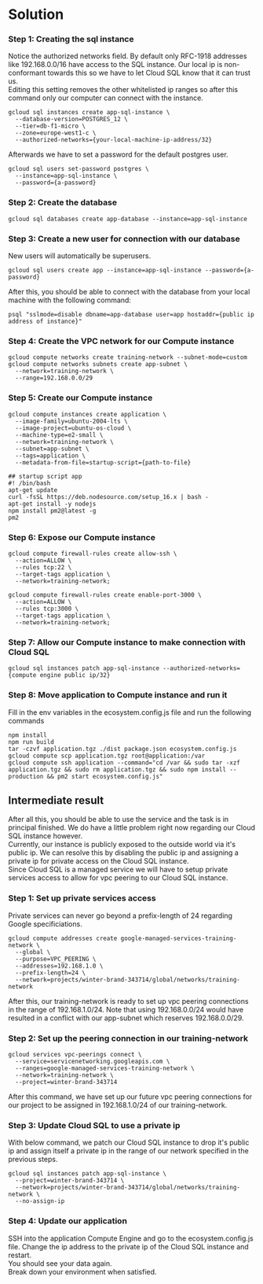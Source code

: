 # Solution

### Step 1: Creating the sql instance
Notice the authorized networks field. By default only RFC-1918 addresses like 192.168.0.0/16 have access to the SQL instance.
Our local ip is non-conformant towards this so we have to let Cloud SQL know that it can trust us.  
Editing this setting removes the other whitelisted ip ranges so after this command only our computer can connect with the instance. 
```
gcloud sql instances create app-sql-instance \
  --database-version=POSTGRES_12 \
  --tier=db-f1-micro \
  --zone=europe-west1-c \
  --authorized-networks={your-local-machine-ip-address/32}
```
Afterwards we have to set a password for the default postgres user.
```
gcloud sql users set-password postgres \
  --instance=app-sql-instance \
  --password={a-password}
```

### Step 2: Create the database
```
gcloud sql databases create app-database --instance=app-sql-instance
```

### Step 3: Create a new user for connection with our database
New users will automatically be superusers.
```
gcloud sql users create app --instance=app-sql-instance --password={a-password}
```
After this, you should be able to connect with the database from your local machine with the following command:
```
psql "sslmode=disable dbname=app-database user=app hostaddr={public ip address of instance}"
```

### Step 4: Create the VPC network for our Compute instance
```
gcloud compute networks create training-network --subnet-mode=custom
gcloud compute networks subnets create app-subnet \
  --network=training-network \
  --range=192.168.0.0/29
```

### Step 5: Create our Compute instance
```
gcloud compute instances create application \
  --image-family=ubuntu-2004-lts \
  --image-project=ubuntu-os-cloud \
  --machine-type=e2-small \
  --network=training-network \
  --subnet=app-subnet \
  --tags=application \
  --metadata-from-file=startup-script={path-to-file}

## startup script app 
#! /bin/bash
apt-get update
curl -fsSL https://deb.nodesource.com/setup_16.x | bash -
apt-get install -y nodejs
npm install pm2@latest -g
pm2
```

### Step 6: Expose our Compute instance
```
gcloud compute firewall-rules create allow-ssh \
  --action=ALLOW \
  --rules tcp:22 \
  --target-tags application \
  --network=training-network;

gcloud compute firewall-rules create enable-port-3000 \
  --action=ALLOW \
  --rules tcp:3000 \
  --target-tags application \
  --network=training-network;
```

### Step 7: Allow our Compute instance to make connection with Cloud SQL
```
gcloud sql instances patch app-sql-instance --authorized-networks={compute engine public ip/32}
```

### Step 8: Move application to Compute instance and run it
Fill in the env variables in the ecosystem.config.js file and run the following commands
```
npm install
npm run build
tar -czvf application.tgz ./dist package.json ecosystem.config.js
gcloud compute scp application.tgz root@application:/var
gcloud compute ssh application --command="cd /var && sudo tar -xzf application.tgz && sudo rm application.tgz && sudo npm install --production && pm2 start ecosystem.config.js"
```

## Intermediate result
After all this, you should be able to use the service and the task is in principal finished. We do have a little problem right now regarding our Cloud SQL instance however.  
Currently, our instance is publicly exposed to the outside world via it's public ip. We can resolve this by disabling the public ip and assigning a private ip for private access on the Cloud SQL instance.  
Since Cloud SQL is a managed service we will have to setup private services access to allow for vpc peering to our Cloud SQL instance. 

### Step 1: Set up private services access
Private services can never go beyond a prefix-length of 24 regarding Google specificiations.
```
gcloud compute addresses create google-managed-services-training-network \
  --global \
  --purpose=VPC_PEERING \
  --addresses=192.168.1.0 \
  --prefix-length=24 \
  --network=projects/winter-brand-343714/global/networks/training-network
```
After this, our training-network is ready to set up vpc peering connections in the range of 192.168.1.0/24. 
Note that using 192.168.0.0/24 would have resulted in a conflict with our app-subnet which reserves 192.168.0.0/29.

### Step 2: Set up the peering connection in our training-network
```
gcloud services vpc-peerings connect \
  --service=servicenetworking.googleapis.com \
  --ranges=google-managed-services-training-network \
  --network=training-network \
  --project=winter-brand-343714
```
After this command, we have set up our future vpc peering connections for our project to be assigned in 192.168.1.0/24 of our training-network.

### Step 3: Update Cloud SQL to use a private ip
With below command, we patch our Cloud SQL instance to drop it's public ip and assign itself a private ip in the range of our network specified in the previous steps.
```
gcloud sql instances patch app-sql-instance \
  --project=winter-brand-343714 \
  --network=projects/winter-brand-343714/global/networks/training-network \
  --no-assign-ip
```

### Step 4: Update our application
SSH into the application Compute Engine and go to the ecosystem.config.js file.
Change the ip address to the private ip of the Cloud SQL instance and restart.  
You should see your data again.  
Break down your environment when satisfied. 
